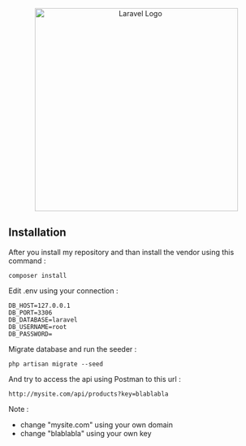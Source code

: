 <p align="center"><a href="https://laravel.com" target="_blank"><img src="https://raw.githubusercontent.com/laravel/art/master/logo-lockup/5%20SVG/2%20CMYK/1%20Full%20Color/laravel-logolockup-cmyk-red.svg" width="400" alt="Laravel Logo"></a></p>

## Installation
After you install my repository and than install the vendor using this command :
```
composer install
```

Edit .env using your connection : 
```
DB_HOST=127.0.0.1
DB_PORT=3306
DB_DATABASE=laravel
DB_USERNAME=root
DB_PASSWORD=
```

Migrate database and run the seeder :
```
php artisan migrate --seed
```

And try to access the api using Postman to this url :
```
http://mysite.com/api/products?key=blablabla
```

Note :
- change "mysite.com" using your own domain
- change "blablabla" using your own key
